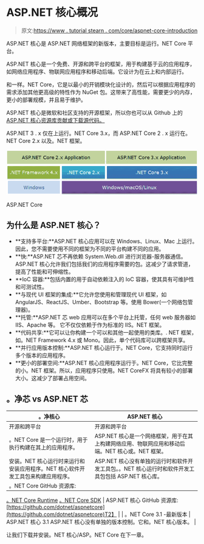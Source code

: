 # ASP.NET 核心概况

> 原文:[https://www . tutorial stearn . com/core/aspnet-core-introduction](https://www.tutorialsteacher.com/core/aspnet-core-introduction)

ASP.NET 核心是 ASP.NET 网络框架的新版本，主要目标是运行。NET Core 平台。

ASP.NET 核心是一个免费、开源和跨平台的框架，用于构建基于云的应用程序，如网络应用程序、物联网应用程序和移动后端。它设计为在云上和内部运行。

和一样。NET Core，它是以最小的开销模块化设计的，然后可以根据应用程序的需求添加其他更高级的特性作为 NuGet 包。这带来了高性能，需要更少的内存，更小的部署规模，并且易于维护。

ASP.NET 核心是微软和社区支持的开源框架，所以你也可以从 Github 上的[ASP.NET 核心资源库贡献或下载源代码。](https://github.com/dotnet/aspnetcore)

ASP.NET 3 . x 仅在上运行。NET Core 3.x，而 ASP.NET Core 2 . x 运行在。NET Core 2.x 以及。NET 框架。

[![](img/020df3a8a24f1081c2a457bc1e698a69.png)](../../Content/images/core/aspdotnetcore-app.PNG)

ASP.NET Core



## 为什么是 ASP.NET 核心？

*   **支持多平台:**ASP.NET 核心应用可以在 Windows、Linux、Mac 上运行。因此，您不需要使用不同的框架为不同的平台构建不同的应用。
*   **快:**ASP.NET 芯不再依赖 System.Web.dll 进行浏览器-服务器通信。ASP.NET 核心允许我们包括我们的应用程序需要的包。这减少了请求管道，提高了性能和可伸缩性。
*   **IoC 容器:**包括内置的用于自动依赖注入的 IoC 容器，使其具有可维护性和可测试性。
*   **与现代 UI 框架的集成:**它允许您使用和管理现代 UI 框架，如 AngularJS、ReactJS、Umber、Bootstrap 等。使用 Bower(一个网络包管理器)。
*   **托管:**ASP.NET 芯 web 应用可以在多个平台上托管，任何 web 服务器如 IIS、Apache 等。 它不仅仅依赖于作为标准的 IIS。NET 框架。
*   **代码共享:**它可以让你构建一个可以和其他一起使用的类库。. NET 框架，如。NET Framework 4.x 或 Mono。因此，单个代码库可以跨框架共享。
*   **并行应用版本控制:**ASP.NET 核心运行于。NET Core，它支持同时运行多个版本的应用程序。
*   **更小的部署空间:**ASP.NET 核心应用程序运行于。NET Core，它比完整的小。NET 框架。所以，应用程序只使用。NET CoreFX 将具有较小的部署大小。这减少了部署占用空间。

## 。净芯 vs ASP.NET 芯

| 。净核心 | ASP.NET 核心 |
| --- | --- |
| 开源和跨平台 | 开源和跨平台 |
| 。NET Core 是一个运行时，用于执行构建在其上的应用程序。 | ASP.NET 核心是一个网络框架，用于在其上构建网络应用、物联网应用和移动后端。NET 核心或。NET 框架。 |
| 安装。NET 核心运行时来运行和安装应用程序。NET 核心软件开发工具包来构建应用程序。 | ASP.NET 核心没有单独的运行时和软件开发工具包。。NET 核心运行时和软件开发工具包包括 ASP.NET 核心库。 |
| 。NET Core GitHub 资源库:
[。NET Core Runtime](https://github.com/dotnet/runtime)
[。NET Core SDK](https://github.com/dotnet/sdk) | ASP.NET 核心 GitHub 资源库:[https://github.com/dotnet/aspnetcore](https://github.com/dotnet/aspnetcore)T2】 |
| 。NET Core 3.1 -最新版本 | ASP.NET 核心 3.1
ASP.NET 核心没有单独的版本控制。它和。NET 核心版本。 |

让我们下载并安装。NET 核心/ASP。NET Core 在下一章。